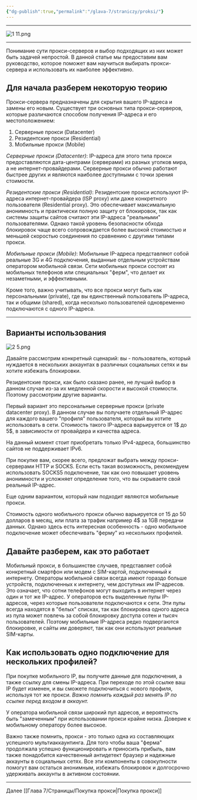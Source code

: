 ```yaml
---
{"dg-publish":true,"permalink":"/glava-7/straniczy/proksi/"}
---
```



---

![1 11.png](/img/user/Images/1%2011.png)

---

Понимание сути прокси-серверов и выбор подходящих из них может быть задачей непростой. В данной статье мы предоставим вам руководство, которое поможет вам научиться выбирать прокси-сервера и использовать их наиболее эффективно.

## Для начала разберем некоторую теорию

Прокси-сервера предназначены для скрытия вашего IP-адреса и замены его новым. Существует три основных типа прокси-серверов, которые различаются способом получения IP-адреса и его местоположением:

1. Серверные прокси (Datacenter)
2. Резидентские прокси (Residential)
3. Мобильные прокси (Mobile)

_Серверные прокси (Datacenter)_: IP-адреса для этого типа прокси предоставляются дата-центрами (серверами) из разных уголков мира, а не интернет-провайдерами. Серверные прокси обычно работают быстрее других и являются наиболее доступными с точки зрения стоимости.

_Резидентские прокси (Residential)_: Резидентские прокси используют IP-адреса интернет-провайдера (ISP proxy) или даже конкретного пользователя (Residential proxy). Это обеспечивает максимальную анонимность и практически полную защиту от блокировок, так как системы защиты сайтов считают эти IP-адреса "реальными" пользователями. Однако такой уровень безопасности обхода блокировок чаще всего сопровождается более высокой стоимостью и меньшей скоростью соединения по сравнению с другими типами прокси.

_Мобильные прокси (Mobile)_: Мобильные IP-адреса представляют собой реальные 3G и 4G подключения, выданные отдельным устройствам оператором мобильной связи. Сети мобильных прокси состоят из мобильных телефонов или специальных "ферм", что делает их незаметными, и эффективными.

Кроме того, важно учитывать, что все прокси могут быть как персональными (private), где вы единственный пользователь IP-адреса, так и общими (shared), когда несколько пользователей одновременно подключаются с одного IP-адреса.

---

## Варианты использования

![2 5.png](/img/user/Images/2%205.png)

Давайте рассмотрим конкретный сценарий: вы - пользователь, который нуждается в нескольких аккаунтах в различных социальных сетях и вы хотите избежать блокировки.

Резидентские прокси, как было сказано ранее, не лучший выбор в данном случае из-за их медленной скорости и высокой стоимости. Поэтому рассмотрим другие варианты.

Первый вариант это персональные серверные прокси (private datacenter proxy). В данном случае вы получаете отдельный IP-адрес для каждого вашего "профиля" пользователя, который вы хотите использовать в сети. Стоимость такого IP-адреса варьируется от 1$ до 5$, в зависимости от провайдера и качества адреса.

На данный момент стоит приобретать только IPv4-адреса, большинство сайтов не поддерживает IPv6.

При покупке вам, скорее всего, предложат выбрать между прокси-серверами HTTP и SOCKS. Если есть такая возможность, рекомендуем использовать SOCKS5 подключение, так как оно повышает уровень анонимности и усложняет определение того, что вы скрываете свой реальный IP-адрес.

Еще одним вариантом, который нам подходит являются мобильные прокси.

Стоимость одного мобильного прокси обычно варьируется от 15 до 50 долларов в месяц, или плата за трафик например 4$ за 1GB передачи данных. Однако здесь есть интересная особенность - одно мобильное подключение может обеспечивать "ферму" из нескольких профилей.

## Давайте разберем, как это работает

Мобильный прокси, в большинстве случаев, представляет собой конкретный смартфон или модем с SIM-картой, подключенный к интернету. Операторы мобильной связи всегда имеют гораздо больше устройств, подключенных к интернету, чем доступных им IP-адресов. Это означает, что сотни телефонов могут выходить в интернет через один и тот же IP-адрес. У операторов есть выделенные пулы IP-адресов, через которые пользователи подключаются к сети. Эти пулы всегда находятся в "белых" списках, так как блокировка одного адреса из пула может повлечь за собой блокировку доступа сотен и тысяч пользователей. Поэтому мобильные IP-адреса редко подвергаются блокировке, и сайты им доверяют, так как они используют реальные SIM-карты.

## Как использовать одно подключение для нескольких профилей?

При покупке мобильного IP, вы получите данные для подключения, а также ссылку для смены IP-адреса. При переходе по этой ссылке ваш IP будет изменен, и вы сможете подключиться с нового профиля, используя тот же прокси. _Важно помнить каждый раз менять IP по ссылке перед входом в аккаунт._

У оператора мобильной связи широкий пул адресов, и вероятность быть "замеченным" при использовании прокси крайне низка. Доверие к мобильному оператору более высокое.

Важно также помнить, прокси - это только одна из составляющих успешного мультиаккаунтинга. Для того чтобы ваша "ферма" продолжала успешно функционировать и приносить прибыль, вам также понадобится качественный антидетект браузер и надежные аккаунты в социальных сетях. Все эти компоненты в совокупности помогут вам остаться анонимным, избежать блокировок и долгосрочно удерживать аккаунты в активном состоянии.

---

Далее [[Глава 7/Страницы/Покупка прокси\|Покупка прокси]]